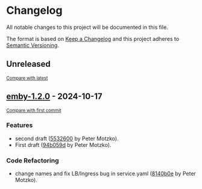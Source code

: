 # Changelog

All notable changes to this project will be documented in this file.

The format is based on [Keep a Changelog](http://keepachangelog.com/en/1.0.0/)
and this project adheres to [Semantic Versioning](http://semver.org/spec/v2.0.0.html).

<!-- insertion marker -->
## Unreleased

<small>[Compare with latest](https://github.com/pmoscode-helm/emby/compare/emby-1.2.0...HEAD)</small>

<!-- insertion marker -->
## [emby-1.2.0](https://github.com/pmoscode-helm/emby/releases/tag/emby-1.2.0) - 2024-10-17

<small>[Compare with first commit](https://github.com/pmoscode-helm/emby/compare/0208f670f330c1b8f9b7a5ce2afeb746dc9fee0a...emby-1.2.0)</small>

### Features

- second draft ([5532600](https://github.com/pmoscode-helm/emby/commit/553260024494b075e0d5a30e96f659426c6f4cca) by Peter Motzko).
- First draft ([94b059d](https://github.com/pmoscode-helm/emby/commit/94b059dbd41d9ba0f47ed663fca1ce123a6fd87c) by Peter Motzko).

### Code Refactoring

- change names and fix LB/Ingress bug in service.yaml ([8140b0e](https://github.com/pmoscode-helm/emby/commit/8140b0ef54e5c0d9c9e8f3359ece9930d3ef670e) by Peter Motzko).

